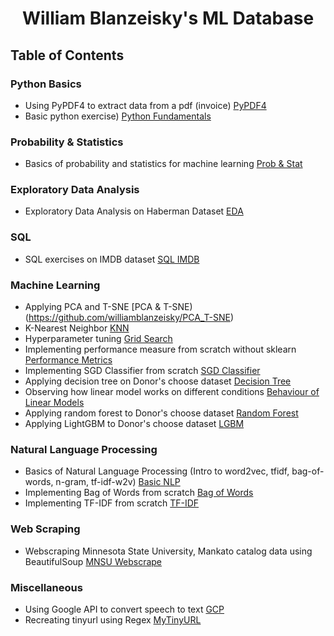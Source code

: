 <h1 align="center">William Blanzeisky's ML Database</h1>

## Table of Contents

### Python Basics
*  Using PyPDF4 to extract data from a pdf (invoice) [PyPDF4](https://github.com/williamblanzeisky/PyPDF4_Invoice) 
*  Basic python exercise) [Python Fundamentals](https://github.com/williamblanzeisky/PythonExercise-) 

### Probability & Statistics
* Basics of probability and statistics for machine learning [Prob & Stat](https://github.com/williamblanzeisky/Probability_Statistics)

### Exploratory Data Analysis
*  Exploratory Data Analysis on Haberman Dataset [EDA](https://github.com/williamblanzeisky/Exploratory-Data-Analysis---Haberman-) 

### SQL
* SQL exercises on IMDB dataset [SQL IMDB](https://github.com/williamblanzeisky/SQL_IMBD_Dataset)

### Machine Learning
* Applying PCA and T-SNE [PCA & T-SNE) (https://github.com/williamblanzeisky/PCA_T-SNE)
* K-Nearest Neighbor [KNN](https://github.com/williamblanzeisky/k-NN)
* Hyperparameter tuning [Grid Search](https://github.com/williamblanzeisky/Hyperparameter_Tuning)
* Implementing performance measure from scratch without sklearn [Performance Metrics](https://github.com/williamblanzeisky/Performance-Measure-without-sklearn-)
* Implementing SGD Classifier from scratch [SGD Classifier](https://github.com/williamblanzeisky/SGD-Classifier-from-Scratch)
* Applying decision tree on Donor's choose dataset [Decision Tree](https://github.com/williamblanzeisky/Decision-Trees)
* Observing how linear model works on different conditions [Behaviour of Linear Models](https://github.com/williamblanzeisky/Behaviour-of-Linear-Models)
* Applying random forest to Donor's choose dataset [Random Forest](https://github.com/williamblanzeisky/Random_Forest)
* Applying LightGBM to Donor's choose dataset [LGBM](https://github.com/williamblanzeisky/LightGBM-Donors)


### Natural Language Processing
* Basics of Natural Language Processing (Intro to word2vec, tfidf, bag-of-words, n-gram, tf-idf-w2v) [Basic NLP](https://github.com/williamblanzeisky/NLP_Basics)
* Implementing Bag of Words from scratch [Bag of Words](https://github.com/williamblanzeisky/Bag-of-Words_From_Scratch)
* Implementing TF-IDF from scratch [TF-IDF](https://github.com/williamblanzeisky/TF-IDF-From-Scratch)


### Web Scraping
* Webscraping Minnesota State University, Mankato catalog data using BeautifulSoup [MNSU Webscrape](https://github.com/williamblanzeisky/Web-Scraping-Using-BeautifulSoup-Python-)


### Miscellaneous
* Using Google API to convert speech to text [GCP](https://github.com/williamblanzeisky/Speech_To_Text_Using_GCP-)
* Recreating tinyurl using Regex [MyTinyURL](https://github.com/williamblanzeisky/myTinyURL)
